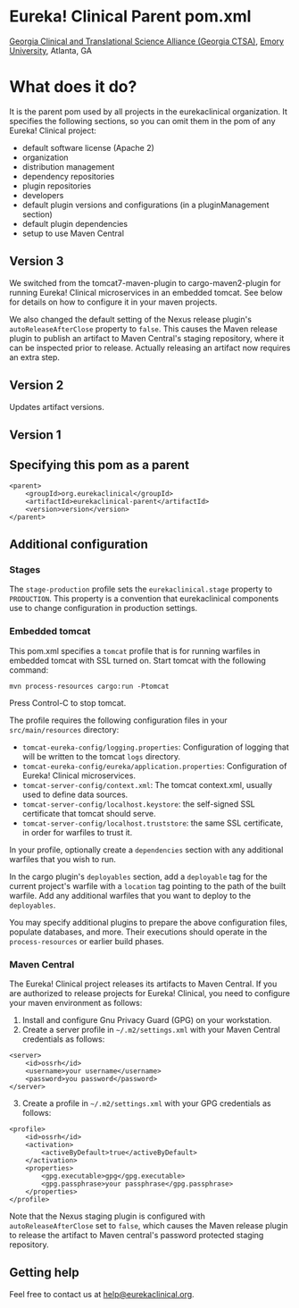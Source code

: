 # Eureka! Clinical Parent pom.xml
[Georgia Clinical and Translational Science Alliance (Georgia CTSA)](http://www.georgiactsa.org), [Emory University](http://www.emory.edu), Atlanta, GA

# What does it do?
It is the parent pom used by all projects in the eurekaclinical organization. It specifies the following sections, so you can omit them in the pom of any Eureka! Clinical project:
* default software license (Apache 2)
* organization
* distribution management
* dependency repositories
* plugin repositories
* developers
* default plugin versions and configurations (in a pluginManagement section)
* default plugin dependencies
* setup to use Maven Central

## Version 3
We switched from the tomcat7-maven-plugin to cargo-maven2-plugin for running Eureka! 
Clinical microservices in an embedded tomcat. See below for details on how to
configure it in your maven projects.

We also changed the default setting of the Nexus release plugin's `autoReleaseAfterClose`
property to `false`. This causes the Maven release plugin to publish an artifact to Maven 
Central's staging repository, where it can be inspected prior to release. Actually 
releasing an artifact now requires an extra step.

## Version 2
Updates artifact versions.

## Version 1

## Specifying this pom as a parent
```
<parent>
    <groupId>org.eurekaclinical</groupId>
    <artifactId>eurekaclinical-parent</artifactId>
    <version>version</version>
</parent>
```

## Additional configuration

### Stages
The `stage-production` profile sets the `eurekaclinical.stage` property to `PRODUCTION`. This
property is a convention that eurekaclinical components use to change configuration in
production settings.

### Embedded tomcat
This pom.xml specifies a `tomcat` profile that is for running warfiles in 
embedded tomcat with SSL turned on. Start tomcat with the following command:
```
mvn process-resources cargo:run -Ptomcat
```
Press Control-C to stop tomcat.

The profile requires the following configuration files in your 
`src/main/resources` directory:
* `tomcat-eureka-config/logging.properties`: Configuration of logging that will be written to the 
tomcat `logs` directory.
* `tomcat-eureka-config/eureka/application.properties`: Configuration of Eureka! Clinical microservices.
* `tomcat-server-config/context.xml`: The tomcat context.xml, usually used to define data sources.
* `tomcat-server-config/localhost.keystore`: the self-signed SSL certificate that tomcat should serve.
* `tomcat-server-config/localhost.truststore`: the same SSL certificate, in order for warfiles to trust it.

In your profile, optionally create a `dependencies` section with any additional 
warfiles that you wish to run. 

In the cargo plugin's `deployables` section, add a `deployable` tag for the current project's
warfile with a `location` tag pointing to the path of the built warfile. Add any additional warfiles
that you want to deploy to the `deployables`. 

You may specify additional plugins to prepare the above configuration files, populate databases, and more. Their
executions should operate in the `process-resources` or earlier build phases.

### Maven Central
The Eureka! Clinical project releases its artifacts to Maven Central. If you are authorized to release projects for Eureka! Clinical, you need to configure your maven environment as follows:
1) Install and configure Gnu Privacy Guard (GPG) on your workstation.
2) Create a server profile in `~/.m2/settings.xml` with your Maven Central credentials as follows:
```
<server>
    <id>ossrh</id>
    <username>your username</username>
    <password>you password</password>
</server>
```
3) Create a profile in `~/.m2/settings.xml` with your GPG credentials as follows:
```
<profile>
    <id>ossrh</id>
    <activation>
        <activeByDefault>true</activeByDefault>
    </activation>
    <properties>
        <gpg.executable>gpg</gpg.executable>
        <gpg.passphrase>your passphrase</gpg.passphrase>
    </properties>
</profile>
```

Note that the Nexus staging plugin is configured with `autoReleaseAfterClose` set to `false`, which causes the Maven release plugin to release the artifact to Maven central's password protected staging repository.

## Getting help
Feel free to contact us at help@eurekaclinical.org.
